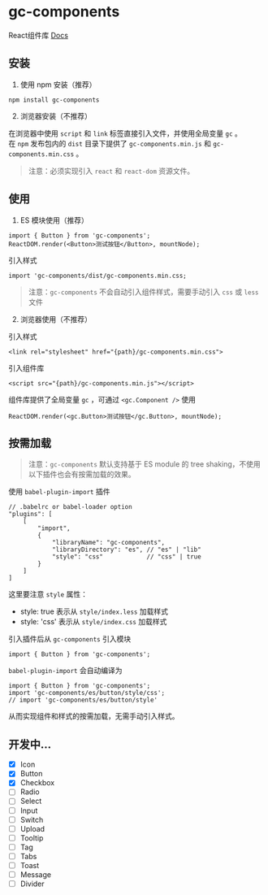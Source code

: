 # gc-components
React组件库 [Docs](https://chenguanglin0924.github.io/gc-components)

## 安装  
1. 使用 npm 安装（推荐）
```
npm install gc-components
```
2. 浏览器安装（不推荐）

在浏览器中使用 `script` 和 `link` 标签直接引入文件，并使用全局变量 `gc` 。  
在 `npm` 发布包内的 `dist` 目录下提供了 `gc-components.min.js` 和 `gc-components.min.css` 。  
> 注意：必须实现引入 `react` 和 `react-dom` 资源文件。

## 使用
1. ES 模块使用（推荐）
```
import { Button } from 'gc-components';
ReactDOM.render(<Button>测试按钮</Button>, mountNode);
```
引入样式
```
import 'gc-components/dist/gc-components.min.css;
```
> 注意：`gc-components` 不会自动引入组件样式，需要手动引入 `css` 或 `less` 文件
2. 浏览器使用（不推荐）  

引入样式
```
<link rel="stylesheet" href="{path}/gc-components.min.css">
```
引入组件库
```
<script src="{path}/gc-components.min.js"></script>
```
组件库提供了全局变量 `gc` ，可通过 `<gc.Component />` 使用
```
ReactDOM.render(<gc.Button>测试按钮</gc.Button>, mountNode);
```

## 按需加载
> 注意：`gc-components` 默认支持基于 ES module 的 tree shaking，不使用以下插件也会有按需加载的效果。  

使用 `babel-plugin-import` 插件
```
// .babelrc or babel-loader option
"plugins": [
    [
        "import",
        {
            "libraryName": "gc-components",
            "libraryDirectory": "es", // "es" | "lib"
            "style": "css"            // "css" | true
        }
    ]
]
```
这里要注意 `style` 属性： 
- style: true 表示从 `style/index.less` 加载样式 
- style: 'css' 表示从 `style/index.css` 加载样式  

引入插件后从 `gc-components` 引入模块
```
import { Button } from 'gc-components';
```
 `babel-plugin-import` 会自动编译为
```
import { Button } from 'gc-components';
import 'gc-components/es/button/style/css';
// import 'gc-components/es/button/style'
```
从而实现组件和样式的按需加载，无需手动引入样式。
## 开发中...
- [x] Icon  
- [x] Button  
- [x] Checkbox
- [ ] Radio
- [ ] Select
- [ ] Input
- [ ] Switch
- [ ] Upload
- [ ] Tooltip
- [ ] Tag
- [ ] Tabs
- [ ] Toast
- [ ] Message
- [ ] Divider
